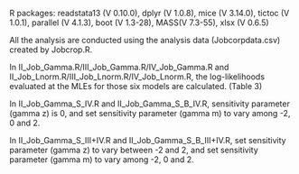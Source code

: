 R packages: readstata13 (V 0.10.0), dplyr (V 1.0.8), mice (V 3.14.0), tictoc (V 1.0.1), parallel (V 4.1.3), boot (V 1.3-28), MASS(V 7.3-55), xlsx (V 0.6.5)

All the analysis are conducted using the analysis data (Jobcorpdata.csv) created by Jobcrop.R.

In II_Job_Gamma.R/III_Job_Gamma.R/IV_Job_Gamma.R and II_Job_Lnorm.R/III_Job_Lnorm.R/IV_Job_Lnorm.R,  the log-likelihoods evaluated at the MLEs for those six models are calculated. (Table 3)

In II_Job_Gamma_S_IV.R and II_Job_Gamma_S_B_IV.R, sensitivity parameter (gamma z) is 0, and set sensitivity parameter (gamma m) to vary among -2, 0 and 2.

In II_Job_Gamma_S_III+IV.R and II_Job_Gamma_S_B_III+IV.R, set sensitivity parameter (gamma z) to vary between -2 and 2, and set sensitivity parameter (gamma m) to vary among -2, 0 and 2.